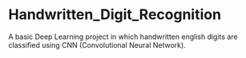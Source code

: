 # Handwritten_Digit_Recognition
A basic Deep Learning project in which handwritten english digits are classified using CNN (Convolutional Neural Network). 

